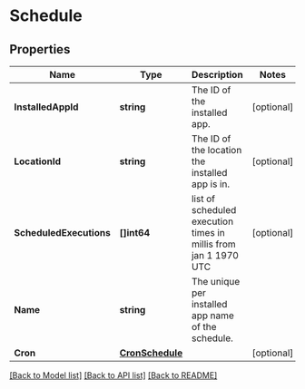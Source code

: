 # Schedule

## Properties

Name | Type | Description | Notes
------------ | ------------- | ------------- | -------------
**InstalledAppId** | **string** | The ID of the installed app. | [optional] 
**LocationId** | **string** | The ID of the location the installed app is in. | [optional] 
**ScheduledExecutions** | **[]int64** | list of scheduled execution times in millis from jan 1 1970 UTC | [optional] 
**Name** | **string** | The unique per installed app name of the schedule. | 
**Cron** | [**CronSchedule**](CronSchedule.md) |  | [optional] 

[[Back to Model list]](../README.md#documentation-for-models) [[Back to API list]](../README.md#documentation-for-api-endpoints) [[Back to README]](../README.md)


